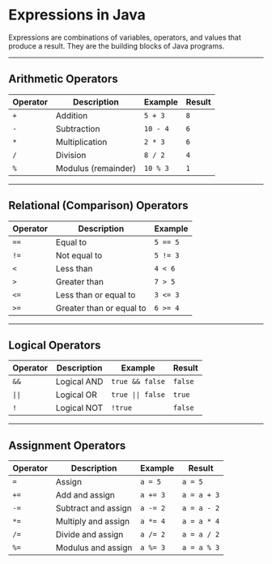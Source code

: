 # Expressions in Java

Expressions are combinations of variables, operators, and values that produce a result. They are the building blocks of Java programs.

---

## **Arithmetic Operators**

| Operator | Description             | Example      | Result   |
|----------|-------------------------|--------------|----------|
| `+`      | Addition                | `5 + 3`      | `8`      |
| `-`      | Subtraction             | `10 - 4`     | `6`      |
| `*`      | Multiplication          | `2 * 3`      | `6`      |
| `/`      | Division                | `8 / 2`      | `4`      |
| `%`      | Modulus (remainder)     | `10 % 3`     | `1`      |

---

## **Relational (Comparison) Operators**

| Operator | Description             | Example       |
|----------|-------------------------|---------------|
| `==`     | Equal to                | `5 == 5`      |
| `!=`     | Not equal to            | `5 != 3`      |
| `<`      | Less than               | `4 < 6`       |
| `>`      | Greater than            | `7 > 5`       |
| `<=`     | Less than or equal to   | `3 <= 3`      |
| `>=`     | Greater than or equal to| `6 >= 4`      |

---

## **Logical Operators**

| Operator   | Description                  | Example               | Result   |
|------------|------------------------------|-----------------------|----------|
| `&&`       | Logical AND                  | `true && false`       | `false`  |
| `\|\|`     | Logical OR                   | `true \|\| false`     | `true`   |
| `!`        | Logical NOT                  | `!true`               | `false`  |

---

## **Assignment Operators**

| Operator | Description                | Example       | Result       |
|----------|----------------------------|---------------|--------------|
| `=`      | Assign                     | `a = 5`       | `a = 5`      |
| `+=`     | Add and assign             | `a += 3`      | `a = a + 3`  |
| `-=`     | Subtract and assign        | `a -= 2`      | `a = a - 2`  |
| `*=`     | Multiply and assign        | `a *= 4`      | `a = a * 4`  |
| `/=`     | Divide and assign          | `a /= 2`      | `a = a / 2`  |
| `%=`     | Modulus and assign         | `a %= 3`      | `a = a % 3`  |
